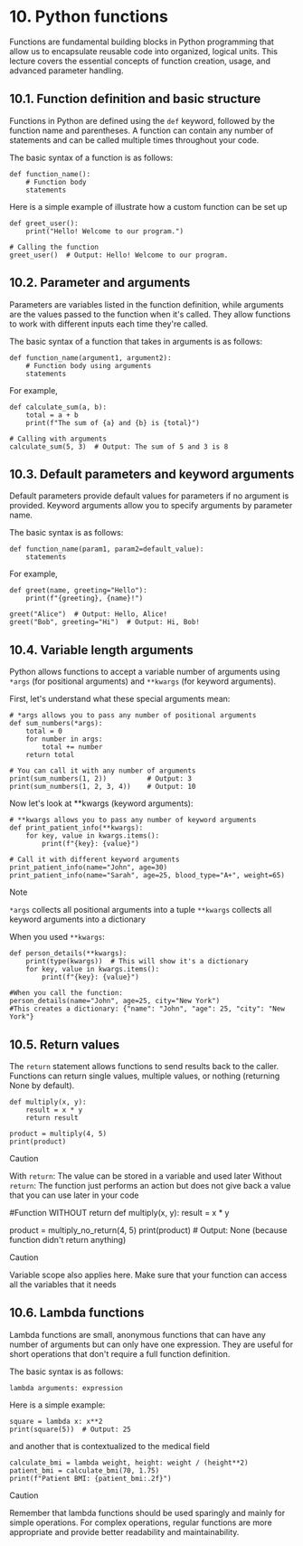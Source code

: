 # 10. Python functions

Functions are fundamental building blocks in Python programming that allow us to encapsulate reusable code into organized, logical units. This lecture covers the essential concepts of function creation, usage, and advanced parameter handling.

## 10.1. Function definition and basic structure

Functions in Python are defined using the `def` keyword, followed by the function name and parentheses. A function can contain any number of statements and can be called multiple times throughout your code.

The basic syntax of a function is as follows:

```
def function_name():
    # Function body
    statements
```

Here is a simple example of illustrate how a custom function can be set up

```
def greet_user():
    print("Hello! Welcome to our program.")

# Calling the function
greet_user()  # Output: Hello! Welcome to our program.
```

## 10.2. Parameter and arguments

Parameters are variables listed in the function definition, while arguments are the values passed to the function when it's called. They allow functions to work with different inputs each time they're called.

The basic syntax of a function that takes in arguments is as follows:

```
def function_name(argument1, argument2):
    # Function body using arguments
    statements
```

For example,

```
def calculate_sum(a, b):
    total = a + b
    print(f"The sum of {a} and {b} is {total}")

# Calling with arguments
calculate_sum(5, 3)  # Output: The sum of 5 and 3 is 8
```

## 10.3. Default parameters and keyword arguments

Default parameters provide default values for parameters if no argument is provided. Keyword arguments allow you to specify arguments by parameter name.

The basic syntax is as follows:

```
def function_name(param1, param2=default_value):
    statements
```

For example,

```
def greet(name, greeting="Hello"):
    print(f"{greeting}, {name}!")

greet("Alice")  # Output: Hello, Alice!
greet("Bob", greeting="Hi")  # Output: Hi, Bob!
```

## 10.4. Variable length arguments

Python allows functions to accept a variable number of arguments using `*args` (for positional arguments) and `**kwargs` (for keyword arguments).

First, let's understand what these special arguments mean:

```
# *args allows you to pass any number of positional arguments
def sum_numbers(*args):
    total = 0
    for number in args:
        total += number
    return total

# You can call it with any number of arguments
print(sum_numbers(1, 2))          # Output: 3
print(sum_numbers(1, 2, 3, 4))    # Output: 10
```

Now let's look at **kwargs (keyword arguments):

```
# **kwargs allows you to pass any number of keyword arguments
def print_patient_info(**kwargs):
    for key, value in kwargs.items():
        print(f"{key}: {value}")

# Call it with different keyword arguments
print_patient_info(name="John", age=30)
print_patient_info(name="Sarah", age=25, blood_type="A+", weight=65)
```

> [!NOTE]
> `*args` collects all positional arguments into a tuple
> `**kwargs` collects all keyword arguments into a dictionary
>
> When you used `**kwargs`:
>
> ```
> def person_details(**kwargs):
>     print(type(kwargs))  # This will show it's a dictionary
>     for key, value in kwargs.items():
>         print(f"{key}: {value}")
> 
> #When you call the function:
> person_details(name="John", age=25, city="New York")
> #This creates a dictionary: {"name": "John", "age": 25, "city": "New York"}
> ```


## 10.5. Return values

The `return` statement allows functions to send results back to the caller. Functions can return single values, multiple values, or nothing (returning None by default).

```
def multiply(x, y):
    result = x * y
    return result

product = multiply(4, 5)
print(product)  
```

> [!CAUTION]
> With `return`: The value can be stored in a variable and used later
> Without `return`: The function just performs an action but does not give back a value that you can use later in your code
>
> #Function WITHOUT return
> def multiply(x, y):
>     result = x * y
>
> product = multiply_no_return(4, 5) 
> print(product)  # Output: None  (because function didn't return anything)

> [!CAUTION]
> Variable scope also applies here. Make sure that your function can access all the variables that it needs

## 10.6. Lambda functions

Lambda functions are small, anonymous functions that can have any number of arguments but can only have one expression. They are useful for short operations that don't require a full function definition.

The basic syntax is as follows:

```
lambda arguments: expression
```

Here is a simple example:

```
square = lambda x: x**2
print(square(5))  # Output: 25
```

and another that is contextualized to the medical field 

```
calculate_bmi = lambda weight, height: weight / (height**2)
patient_bmi = calculate_bmi(70, 1.75)
print(f"Patient BMI: {patient_bmi:.2f}")
```

> [!CAUTION]
> Remember that lambda functions should be used sparingly and mainly for simple operations. For complex operations, regular functions are more appropriate and provide better readability and maintainability.

